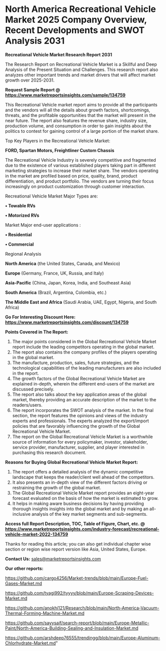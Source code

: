 # North America Recreational Vehicle Market 2025 Company Overview, Recent Developments and SWOT Analysis 2031

<strong>Recreational Vehicle Market Research Report 2031</strong>

The Research Report on Recreational Vehicle Market is a Skillful and Deep Analysis of the Present Situation and Challenges. This research report also analyzes other important trends and market drivers that will affect market growth over 2025-2031.

<strong>Request Sample Report @ <a href=https://www.marketreportsinsights.com/sample/134759>https://www.marketreportsinsights.com/sample/134759</a></strong>

This Recreational Vehicle market report aims to provide all the participants and the vendors will all the details about growth factors, shortcomings, threats, and the profitable opportunities that the market will present in the near future. The report also features the revenue share, industry size, production volume, and consumption in order to gain insights about the politics to contest for gaining control of a large portion of the market share.

Top Key Players in the Recreational Vehicle Market:

<strong>FORD, Spartan Motors, Freightliner Custom Chassis</strong>

The Recreational Vehicle Industry is severely competitive and fragmented due to the existence of various established players taking part in different marketing strategies to increase their market share. The vendors operating in the market are profiled based on price, quality, brand, product differentiation, and product portfolio. The vendors are turning their focus increasingly on product customization through customer interaction.

Recreational Vehicle Market Major Types are:

<strong>• Towable RVs

• Motorized RVs</strong>

Market Major end-user applications :

<strong>• Residential

• Commercial</strong>

Regional Analysis

</u><strong><b>North America</b></strong> (the United States, Canada, and Mexico)

<strong><b>Europe </b></strong>(Germany, France, UK, Russia, and Italy)

<strong><b>Asia-Pacific</b></strong> (China, Japan, Korea, India, and Southeast Asia)

<strong><b>South America</b></strong> (Brazil, Argentina, Colombia, etc.)

<strong><b>The Middle East and Africa</b></strong> (Saudi Arabia, UAE, Egypt, Nigeria, and South Africa)

<strong>Go For Interesting Discount Here: <a href=https://www.marketreportsinsights.com/discount/134759>https://www.marketreportsinsights.com/discount/134759</a></strong>

<strong>Points Covered in The Report:</strong>
<ol>
  <li>The major points considered in the Global Recreational Vehicle Market report include the leading competitors operating in the global market.</li>
  <li>The report also contains the company profiles of the players operating in the global market.</li>
  <li>The manufacture, production, sales, future strategies, and the technological capabilities of the leading manufacturers are also included in the report.</li>
  <li>The growth factors of the Global Recreational Vehicle Market are explained in-depth, wherein the different end-users of the market are discussed precisely.</li>
  <li>The report also talks about the key application areas of the global market, thereby providing an accurate description of the market to the readers/users.</li>
  <li>The report incorporates the SWOT analysis of the market. In the final section, the report features the opinions and views of the industry experts and professionals. The experts analyzed the export/import policies that are favorably influencing the growth of the Global Recreational Vehicle Market.</li>
  <li>The report on the Global Recreational Vehicle Market is a worthwhile source of information for every policymaker, investor, stakeholder, service provider, manufacturer, supplier, and player interested in purchasing this research document.</li>
</ol>
<strong>Reasons for Buying Global Recreational Vehicle Market Report:</strong>

<ol>
  <li>The report offers a detailed analysis of the dynamic competitive landscape that keeps the reader/client well ahead of the competitors.</li>
  <li>It also presents an in-depth view of the different factors driving or restraining the growth of the global market.</li>
  <li>The Global Recreational Vehicle Market report provides an eight-year forecast evaluated on the basis of how the market is estimated to grow.</li>
  <li>It helps in making aware business decisions by having providing thorough insights insights into the global market and by making an all-inclusive analysis of the key market segments and sub-segments.</li>
</ol>
<strong>Access full Report Description, TOC, Table of Figure, Chart, etc. @ <a href=https://www.marketreportsinsights.com/industry-forecast/recreational-vehicle-market-2022-134759>https://www.marketreportsinsights.com/industry-forecast/recreational-vehicle-market-2022-134759</a></strong>


Thanks for reading this article; you can also get individual chapter wise section or region wise report version like Asia, United States, Europe.

<strong>Contact Us:</strong>
sales@marketreportsinsights.com

<strong>Our other reports:</strong>

<a href=https://github.com/cargo4256/Market-trends/blob/main/Europe-Fuel-Gases-Market.md>https://github.com/cargo4256/Market-trends/blob/main/Europe-Fuel-Gases-Market.md</a>

<a href=https://github.com/tyagi992/tyyyy/blob/main/Europe-Scraping-Devices-Market.md>https://github.com/tyagi992/tyyyy/blob/main/Europe-Scraping-Devices-Market.md</a>

<a href=https://github.com/anokhi121/Research/blob/main/North-America-Vacuum-Thermal-Forming-Machine-Market.md>https://github.com/anokhi121/Research/blob/main/North-America-Vacuum-Thermal-Forming-Machine-Market.md</a>

<a href=https://github.com/sayysaif/search-report/blob/main/Europe-Metallic-Paint/North-America-Building-Sealing-and-Insulation-Market.md>https://github.com/sayysaif/search-report/blob/main/Europe-Metallic-Paint/North-America-Building-Sealing-and-Insulation-Market.md</a>

<a href=https://github.com/arshdeep76555/trendingg/blob/main/Europe-Aluminum-Chlorhydrate-Market.md>https://github.com/arshdeep76555/trendingg/blob/main/Europe-Aluminum-Chlorhydrate-Market.md</a>"
